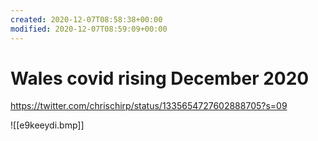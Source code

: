 ```yaml
---
created: 2020-12-07T08:58:38+00:00
modified: 2020-12-07T08:59:09+00:00
---
```


# Wales covid rising December 2020

https://twitter.com/chrischirp/status/1335654727602888705?s=09

![[e9keeydi.bmp]]